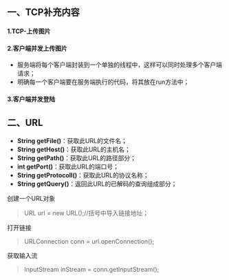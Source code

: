## 一、TCP补充内容
#### 1.TCP-上传图片

#### 2.客户端并发上传图片

- 服务端将每个客户端封装到一个单独的线程中，这样可以同时处理多个客户端请求；
- 明确每一个客户端要在服务端执行的代码，将其放在run方法中；

#### 3.客户端并发登陆

## 二、URL

- **String getFile()**：获取此URL的文件名；
- **String getHost()**：获取此URL的主机名；
- **String getPath()**：获取此URL的路径部分；
- **int getPort()**：获取此URL的端口号；
- **String getProtocoll()**：获取此URL的协议名称；
- **String getQuery()**：返回此URL的已解码的查询组成部分；

创建一个URL对象

> URL url = new URL();//括号中导入链接地址；

打开链接

> URLConnection conn = url.openConnection();  

获取输入流

> InputStream inStream = conn.getInputStream();  


    	 